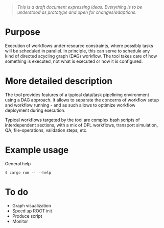 > _This is a draft document expressing ideas. Everything is to be understood as prototype and open for changes/adaptions._

# Purpose

Execution of workflows under resource constraints, where possibly tasks will be scheduled in parallel. In principle, this can serve to schedule any kind of directed acycling graph (DAG) workflow. The tool takes care of how something is executed, not what is executed or how it is configured.

# More detailed description

The tool provides features of a typical data/task pipelining environment using a DAG approach. It allows to separate the concerns of workflow setup and workflow running - and as such allows to optimize workflow deployment during execution.

Typical workflows targeted by the tool are complex bash scripts of interdependent sections, with a mix of DPL workflows, transport simulation, QA, file-operations, validation steps, etc.

# Example usage

General help

```
$ cargo run -- --help
```

# To do

-   Graph visualization
-   Speed up ROOT init
-   Produce script
-   Monitor
